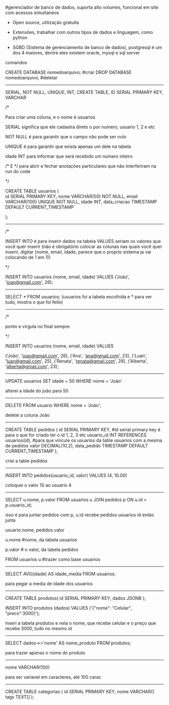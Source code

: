 #gerenciador de banco de dados, suporta alto volumes, funcional em site com acessos simultaneos

- Open source, utilização gratuita

- Extensões, trabalhar com outros tipos de dados e linguagem, como python

- SGBD (Sistema de gerenciamento de banco de dados), postgresql é um dos 4 maiores, dentre eles existem oracle, mysql e sql server

comandos

CREATE DATABASE nomedoarquivo;  #criar
DROP DATABASE nomedoarquivo;    #deletar



-----------------------------------------------------------------------------------------------

SERIAL, NOT NULL, UNIQUE, INT, CREATE TABLE, ID SERIAL PRIMARY KEY, VARCHAR

/*

Para criar uma coluna, e o nome é usuarios

SERIAL significa que ele cadastra direto o por numero, usuario 1, 2 e etc

NOT NULL é para garantir que o campo não pode ser nulo

UNIQUE é para garantir que exista apenas um dele na tabela

idade INT para informar que será recebido um número inteiro

/* E */ para abrir e fechar anotações particulares que não interferiram na run do code

*/

CREATE TABLE usuarios (   
	id SERIAL PRIMARY KEY, 
	nome VARCHAR(50) NOT NULL,
	email VARCHAR(100) UNIQUE NOT NULL,
	idade INT,
	data_criacao TIMESTAMP DEFAULT CURRENT_TIMESTAMP
	

);

-----------------------------------------------------------------------------------------------

/*

INSERT INTO é para inserir dados na tabela
VALUES seriam os valores que você quer inserir
(não é obrigatório colocar as colunas nas quais você quer inserir, digitar (nome, email, idade, parece que o proprio sistema ja vai colocando de 1 em 1))

*/



INSERT INTO usuarios (nome, email, idade)
VALUES ('João', 'joao@gmail.com', 26);


-----------------------------------------------------------------------------------------------

SELECT * FROM usuarios;  (usuarios foi a tabela escolhida e * para ver tudo, mostra o que foi feito)


-----------------------------------------------------------------------------------------------


/*

ponto e virgula no final sempre

*/



INSERT INTO usuarios (nome, email, idade)
VALUES

('João', 'joao@gmail.com', 26),
('Ana', 'ana@gmail.com', 23),
('Luan', 'luan@gmail.com', 25),
('Renata', 'renata@gmail.com', 28),
('Alberta', 'alberta@gmail.com', 23);



-----------------------------------------------------------------------------------------------


UPDATE usuarios SET idade = 50 WHERE nome = 'João'

alterei a idade do joão para 50



-----------------------------------------------------------------------------------------------

DELETE FROM usuario WHERE nome = 'João';

deletei a coluna João

-----------------------------------------------------------------------------------------------

CREATE TABLE pedidos (
	id SERIAL PRIMARY KEY,                               #id serial primary key é para o que for criado ter o id 1, 2, 3 etc
	usuario_id INT REFERENCES usuarios(id),              #para que vincule os usuarios da table usuarios com a mesma de pedidos
	valor DECIMAL(10,2),
	data_pedido TIMESTAMP DEFAULT CURRENT_TIMESTAMP
);

criei a table pedidos



-----------------------------------------------------------------------------------------------


INSERT INTO pedidos(usuario_id, valor)
VALUES
(4, 10.00)


coloquei o valor 10 ao usuario 4 


-----------------------------------------------------------------------------------------------

SELECT u.nome, p.valor
FROM usuarios u
JOIN pedidos p ON u.id = p.usuario_id;



isso é para juntar pedidos com p, u.id recebe pedidos usuarios id então junta

usuario.nome, pedidos.valor

u.nome #nome, da tabela usuarios

p.valor # o valor, da tabela pedidos

FROM usuarios u #trazer como base usuarios

-----------------------------------------------------------------------------------------------

SELECT AVG(idade) AS idade_media FROM usuarios;

para pegar a media de idade dos usuarios

-----------------------------------------------------------------------------------------------


CREATE TABLE produtos(
	id SERIAL PRIMARY KEY,
	dados JSONB
);

INSERT INTO produtos (dados)
VALUES
('{"nome": "Celular", "preco":3000}');


inseri a tabela produtos e nela o nome, que recebe celular e o preço que recebe 3000, tudo no mesmo id

-----------------------------------------------------------------------------------------------




SELECT dados->>'nome' AS nome_produto FROM produtos;

para trazer apenas o nome do produto

-----------------------------------------------------------------------------------------------
nome VARCHAR(100)

para ser variavel em caracteres, até 100 carac


-----------------------------------------------------------------------------------------------



CREATE TABLE categorias (
	id SERIAL PRIMARY KEY,
	nome VARCHAR()
	tags TEXT[]
);

















